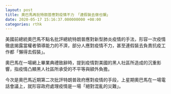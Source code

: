 ```yaml
---
layout: post
title: 奧巴馬再批特朗普應對疫情不力　「連假裝去做也懶」
date: 2020-05-17 15:16:37.000000000 +08:00
categories: rthk
---
```


美國前總統奧巴馬不點名批評總統特朗普應對新型肺炎疫情的手法，形容一次疫情徹底揭露當權者領導能力的不濟，部分人應對疫情不力，甚至連假裝去負責抗疫工作都「懶得去假裝」。

奧巴馬在一場網上畢業典禮致辭時，提到疫情對美國的黑人社區所造成的沉重影響，指疫情凸顯黑人社區所承受的不平等與額外負擔。

今次是奧巴馬近期第二次批評特朗普政府應對疫情的手段，上星期奧巴馬在一場電話會議上，就形容政府處理疫情是一場「絕對混亂的災難」。
